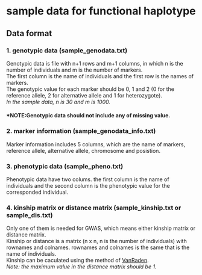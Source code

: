 # sample data for functional haplotype

## Data format

### 1.  genotypic data (sample_genodata.txt)

Genotypic data is file with n+1  rows and m+1 columns, in which n is the number of individuals and m is the number of markers.  
The first column is the name of individuals and the first row is the names of markers.    
The genotypic value for each marker should be 0, 1 and 2 (0 for the reference allele, 2 for alternative allele and 1 for heterozygote).   
 *In the sample data, n is 30 and m is 1000.*
 
 #### *NOTE:Genotypic data should not include any of missing value. 

### 2.  marker information (sample_genodata_info.txt)

Marker information includes 5 columns, which are the name of markers, reference allele, alternative allele, chromosome and posistion.

### 3.  phenotypic data (sample_pheno.txt)

Phenotypic data have two colums. the first column is the name of individuals and the second column is the phenotypic value for the corresponded individual.

### 4.  kinship matrix or distance matrix (sample_kinship.txt or sample_dis.txt)

Only one of them is needed for GWAS, which means either kinship matrix or distance matrix.   
Kinship or distance is a matrix (n x n, n is the number of individuals) with rownames and colnames. rownames and colnames is the same that is the name of individuals.   
Kinship can be caculated using the method of [VanRaden](https://github.com/Zhiwu-Zhang-Lab/GAPIT/blob/master/GAPIT.kinship.VanRaden.R).   
*Note: the maximum value in the distance matrix should be 1.*


